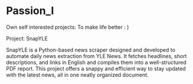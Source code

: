 # Passion_I
Own self interested projects: To make life better : )

Project: SnapYLE

SnapYLE is a Python-based news scraper designed and developed to automate daily news extraction from YLE News. It fetches headlines, short descriptions, and links in English and compiles them into a well-structured PDF report. This project offers a snappy and efficient way to stay updated with the latest news, all in one neatly organized document.
